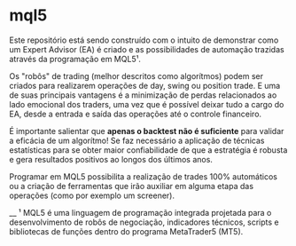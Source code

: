 # mql5
Este repositório está sendo construído com o intuito de demonstrar como um Expert Advisor (EA) é criado e as possibilidades de automação trazidas através da programação em MQL5¹.

Os "robôs" de trading (melhor descritos como algorítmos) podem ser criados para realizarem operações de day, swing ou position trade.
E uma de suas principais vantagens é a minimização de perdas relacionados ao lado emocional dos traders, uma vez que é possível deixar tudo a cargo do EA, desde a entrada e saída das operações até o controle financeiro.

É importante salientar que **apenas o backtest não é suficiente** para validar a eficácia de um algorítmo!
Se faz necessário a aplicação de técnicas estatísticas para se obter maior confiabilidade de que a estratégia é robusta e gera resultados positivos ao longos dos últimos anos.

Programar em MQL5 possibilita a realização de trades 100% automáticos ou a criação de ferramentas que irão auxiliar em alguma etapa das operações (como por exemplo um screener).

__
¹ MQL5 é uma linguagem de programação integrada projetada para o desenvolvimento de robôs de negociação, indicadores técnicos, scripts e bibliotecas de funções dentro do programa MetaTrader5 (MT5).
